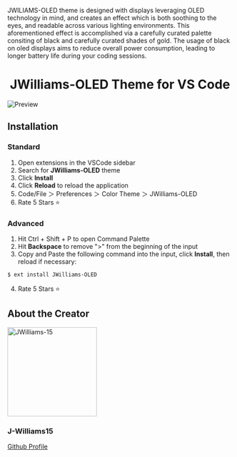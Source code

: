 
JWILIAMS-OLED theme is designed with displays leveraging OLED technology in mind, and creates an effect which is both soothing to the eyes, and readable across various lighting environments. This aforementioned effect is accomplished via a carefully curated palette consiting of black and carefully curated shades of gold. The usage of black on oled displays aims to reduce overall power consumption, leading to longer battery life during your coding sessions.


<div align="center"><h1>JWilliams-OLED Theme for VS Code</h1></div>

![Preview](https://j-williams15.github.io/WebResources/j-williamsOLED-Theme/Preview3.jpeg)

## Installation
### Standard
1. Open extensions in the VSCode sidebar
2. Search for **JWilliams-OLED** theme
3. Click **Install**
4. Click **Reload** to reload the application
5. Code/File ＞ Preferences ＞ Color Theme ＞ JWilliams-OLED
6. Rate 5 Stars ⭐
   
### Advanced
1. Hit Ctrl + Shift + P to open Command Palette
2. Hit **Backspace** to remove ">" from the beginning of the input
3. Copy and Paste the following command into the input, click **Install**, then reload if necessary:
 ``` sh
 $ ext install JWilliams-OLED
 ```
4. Rate 5 Stars ⭐

## About the Creator
<div>
  <img src="https://avatars.githubusercontent.com/u/82774631?v=4" alt="JWilliams-15" width="200"/>
  <h3>J-Williams15</h3>
  <a href="https://github.com/j-williams15">Github Profile</a>

</div>

